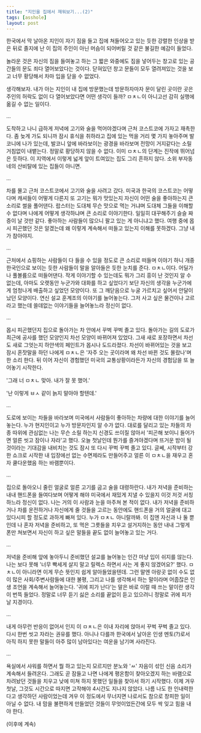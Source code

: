 ```yaml
---
title: "지인을 집에서 재워보기...(2)"
tags: [asshole]
layout: post
---
```


한국에서 막 날아온 지인이 자기 짐을 들고 집에 쳐들어오고 있는 듯한 강렬한 인상을 받은 뒤로 졸지에 난 이 집의 주인이 아닌 머슴이 되어버릴 것 같은 불길한 예감이 들었다.

놀라운 것은 자신의 짐을 들여놓고 하는 그 짧은 와중에도 짐을 넣어두는 창고로 있는 공간들의 문도 죄다 열어보았다는 것이다. 닫혀있던 창고 문들이 모두 열려져있는 것을 보고 너무 황당해서 차마 입을 닫을 수 없었다. 

생각해보자. 내가 아는 지인이 내 집에 방문했는데 방문하자마자 문이 달린 곳이란 곳은 주인의 허락도 없이 다 열어보았다면 어떤 생각이 들까? ㅁㅊㄴ이 아니고선 감히 실행에 옮길 수 없는 일이다. 

...

도착하고 나니 급하게 저녁에 고기와 술을 먹어야겠다며 근처 코스트코에 가자고 재촉한다. 좀 늦게 가도 되니까 잠시 휴식을 취하라고 집에 있는 먹을 거리 몇 가지 놓아주며 발코니에 나가 있는데, 발코니 앞에 바라보이는 광경을 바라보며 전망이 거지같다는 소릴 거침없이 내뱉는다. 정말로 황당하지 않을 수 없다. 이미 ㅁㅊㄴ의 단계는 진작에 뛰어넘은 듯하다. 이 지역에서 이렇게 넓게 앞이 트여있는 집도 그리 흔하지 않다. 소위 부자동네의 산비탈에 있는 집들이 아니면.

...

차를 몰고 근처 코스트코에서 고기와 술을 사려고 갔다. 미국과 한국의 코스트코는 어떻다며 캐셔들이 어떻게 다른지 또 고기는 뭐가 맛있는지 자신이 어떤 술을 좋아하는지 큰 소리로 썰을 풀어댄다. 랍스터는 도대체 무슨 맛으로 먹는 거냐며 도대체 그들을 이해할 수 없다며 나에게 어떻게 생각하냐며 큰 소리로 이야기한다. 일일히 대꾸해주기 슬슬 짜증이 날 것만 같다. 좋아하는 사람들이 많으니 팔고 있는 게 아니냐고 했다. 여행 중에 몹시 피곤했던 것은 알겠는데 왜 이렇게 계속해서 떠들고 있는지 이해를 못하겠다. 그냥 내가 참아야지. 

...

근처에서 쇼핑하는 사람들이 다 들을 수 있을 정도로 큰 소리로 떠들며 이야기 하니 개중 한국인으로 보이는 듯한 사람들이 말을 알아들은 듯한 눈치를 준다. ㅁㅊㄴ이다. 어딜가나 풀볼륨으로 떠들어댄다. 작게 이야기할 수 있는데도 뭐가 그리 흥이 난 것인지 알 수 없는데, 아마도 오랫동안 누군가와 대화를 하고 싶었다기 보단 자신의 생각을 누군가에게 엄청나게 배출하고 싶었던 모양이다. 또 그 깨닫음으로 누굴 가르치고 싶어서 안달이 났던 모양이다. 연신 설교 훈계조의 이야기를 늘어놓는다. 그저 사고 싶은 물건이나 고르라고 했는데 쓸데없는 이야기들을 늘어놓느라 정신이 없다. 

...

몹시 피곤했던지 집으로 돌아가는 차 안에서 꾸벅 꾸벅 졸고 있다. 돌아가는 길의 도로가 최근에 공사를 했던 모양인지 차선 모양이 바뀌어져 있었다. 그새 새로 포장하면서 차선도 새로 그엇는지 하얀색의 페인트가 몹시나 도드라졌다. 차선이 바뀌어있는 것을 보고 잠시 혼잣말을 하던 나에게 ㅁㅊㄴ은 '자주 오는 곳이라며 왜 차선 바뀐 것도 몰랐나'며 한 소리 한다. 뒤 이어 자신이 경험했던 미국의 교통상황이라든가 자신의 경험담을 또 늘어놓기 시작한다. 

'그래 너 ㅁㅊㄴ 맞아. 내가 잘 못 했어.'

'난 이렇게 ㅂㅅ 같이 늙지 말아야 할텐데.'

...

도로에 보이는 차들을 바라보며 미국에서 사람들이 좋아하는 차량에 대한 이야기를 늘어놓는다. 누가 현지인이고 누가 방문자인지 알 수가 없다. 대로를 달리고 있는 차들의 차종 따위에 관심없는 나는 무슨 소릴 하는지 신경도 쓰이질 않아서 '피곤해 보이니 들어가면 얼른 씻고 잠이나 자라'고 했다. 오늘 첫날인데 뭔가를 즐겨야겠다며 뜨거운 밤이 될 것이라는 기대감을 내비치는 것도 잠시 또 다시 꾸벅 꾸벅 졸고 있디. 글쎄, 시작부터 강한 쇼크로 시작한 내 입장에선 없는 수면제라도 만들어주고 얼른 이 ㅁㅊㄴ을 재우고 혼자 쿨다운했음 하는 바램뿐이다.

...

집으로 돌아오니 줄린 얼굴로 얼른 고기를 굽고 술을 대령하란다. 내가 저녁을 준비하는 내내 핸드폰을 들여다보며 어떻게 해야 미국에서 재밌게 지낼 수 있을지 이것 저것 서칭하느라 정신이 없다. 나는 거의 이 사람과 눈을 마주쳐 본 적이 없다. 내가 저녁을 준비하거나 차를 운전하거나 자신에게 줄 것들을 고르는 동안에도 핸드폰을 거의 얼굴에 대고 있다시피 할 정도로 과하게 빠져 있다. 누가 ㅁㅊㄴ 아니랄까봐. 이 집엔 자신과 나 둘 뿐인데 나 혼자 저녁을 준비하고, 또 먹은 그릇들을 치우고 설거지하는 동안 내내 그렇게 폰만 쳐보면서 자신이 하고 싶은 말들을 끝도 없이 늘어놓고 있는 거다. 

...

저녁을 준비해 앞에 놓아두니 준비했던 설교를 늘어놓는 인간 마냥 입이 쉬지를 않는다. 나는 보다 못해 '너무 빡세게 살지 말고 릴렉스 하면서 사는 게 좋지 않겠어요?' 했다. ㅁㅊㄴ이 아니라면 이게 무슨 뜻인지 쉽게 알아들었을텐데. 그런 말엔 아랑곳 없이 수도 없이 많은 사회/주변사람들에 대한 불평, 그리고 나를 생각해서 하는 말이라며 어줍잖은 인생 조언을 계속해서 늘어놓는다. '귀에 피가 난다'는 말은 바로 이럴 때 쓰는 말이란 생각이 번뜩 들었다. 정말로 너무 듣기 싫은 소리를 끝없이 듣고 있으려니 정말로 귀에 피가 날 지경이다. 

...

내게 아무런 반응이 없어서 인지 이 ㅁㅊㄴ은 이내 자리에 앉아서 꾸벅 꾸벅 졸고 있다. 다시 한번 씻고 자라는 권유를 했다. 아니나 다를까 한국에서 날아온 인생 멘토(?)로서 아직 하지 못한 말들이 아주 많이 남아있다는 여운을 남기며 사라진다. 

...

욕실에서 샤워를 하면서 뭘 하고 있는지 모르지만 분노와 'ㅆ' 자음이 섞인 신음 소리가 계속해서 들려온다. 그래도 곧 잠들고 나면 나에게 평온함이 찾아오겠지 하는 바램으로 차려놨던 것들을 치우고 낮에 미쳐 하지 못했던 일들을 찾아서 하기 시작했다. 이제 겨우 첫날, 그것도 시간으로 따지면 고작해야 4시간도 지나지 않았다. 나름 나도 한 인내력한다고 생각하던 사람이었는데 겨우 이 정도에서 무너지면 나로서도 참으로 창피한 일이 아닐 수 없다. 내 맘을 불편하게 만들었던 것들이 무엇이었든간에 모두 싹 잊고 힘을 내야 한다.

(이후에 계속)

